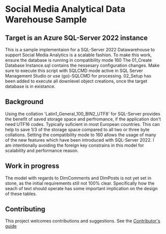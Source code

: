 
# Social Media Analytical Data Warehouse Sample 
## Target is an Azure SQL-Server 2022 instance

This is a sample implementaion for a SQL-Server 2022 Datawarehouse to support Social Media Analytics is a scalable fashion.
To make this work, ensure the database is running in compatibility mode 160
The 01_Create Database Instance.sql contains the nessesary configuration changes. Make sure to execute this script with SQLCMD mode active in SQL Server Management Studio or use (go)-SQLCMD for processing.
02_Setup has been added to execute all downlevel object creations, once the target database is in existance. 

## Background

Using the collation 'Latin1_General_100_BIN2_UTF8' for SQL-Server provides the benefit of saved storage space and perfromance, if the application don't need UTF16 codes. Typically suficient in most European countries. This can help to save 1/3 of the storage space compared to all two or three byte collations.
Setting the compatibility mode to 160 allows the usage of many of the new features which have been introduced with SQL-Server 2022.
I am intentionally avoiding the foreign key constrains in this model for scalability and performance reason.

## Work in progress
The model with regards to DimComments and DimPosts is not yet set in stone, as the initial requirements still not 100% clear. Specifically how the seach of text should operate has some important implication on the design of these tables. 
## Contributing
This project welcomes contributions and suggestions. See the [Contributor's guide](https://github.com/Azure-Samples/Synapse/tree/master/CONTRIBUTE.md)
